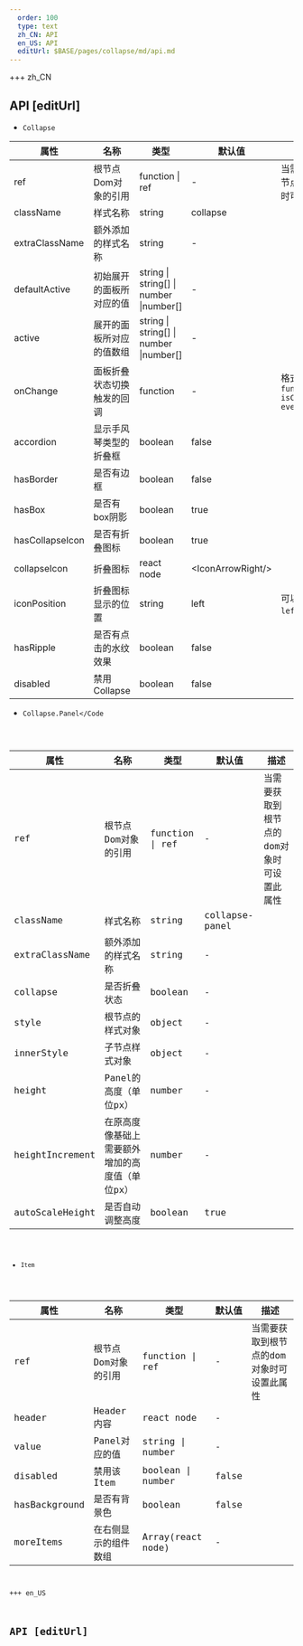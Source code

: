 ```yaml
---   
  order: 100
  type: text
  zh_CN: API
  en_US: API
  editUrl: $BASE/pages/collapse/md/api.md
---      
```


+++  zh_CN
## API [editUrl]    

* <Code>Collapse</Code>   

| 属性 | 名称 | 类型 | 默认值 | 描述 |
| --- | --- | --- | --- | --- |
| ref | 根节点Dom对象的引用 | function \| ref | - | 当需要获取到根节点的dom对象时可设置此属性 |
| className | 样式名称 | string | collapse |  |
| extraClassName | 额外添加的样式名称 | string | - |
| defaultActive | 初始展开的面板所对应的值 | string \| string[] \| number \|number[] | - |  |
| active | 展开的面板所对应的值数组 | string \| string[] \| number \|number[] | - |  |
| onChange | 面板折叠状态切换触发的回调 | function | - | 格式<Code>function(value, isCollapsed, event)</Code>  |
| accordion | 显示手风琴类型的折叠框 | boolean | false |  |
| hasBorder | 是否有边框 | boolean | false |  |
| hasBox | 是否有box阴影 | boolean | true |  |
| hasCollapseIcon | 是否有折叠图标 | boolean | true |  |
| collapseIcon | 折叠图标 | react node | &lt;IconArrowRight/&gt; |  |
| iconPosition | 折叠图标显示的位置 | string | left | 可以设置成<Code>left</Code>,<Code>right</Code> |
| hasRipple | 是否有点击的水纹效果 | boolean | false |  |
| disabled | 禁用Collapse | boolean | false |  |


* <Code>Collapse.Panel</Code    

| 属性 | 名称 | 类型 | 默认值 | 描述 |
| --- | --- | --- | --- | --- |
| ref | 根节点Dom对象的引用 | function \| ref | - | 当需要获取到根节点的dom对象时可设置此属性 |
| className | 样式名称 | string | collapse-panel |  |
| extraClassName | 额外添加的样式名称 | string | - |
| collapse | 是否折叠状态 | boolean | - |  |
| style | 根节点的样式对象 | object | - |  |
| innerStyle | 子节点样式对象 | object | - |  |
| height | Panel的高度（单位px） | number | - |  |
| heightIncrement | 在原高度像基础上需要额外增加的高度值（单位px） | number | - |  |
| autoScaleHeight | 是否自动调整高度 | boolean | true |  |

* <Code>Item</Code>    

| 属性 | 名称 | 类型 | 默认值 | 描述 |
| --- | --- | --- | --- | --- |
| ref | 根节点Dom对象的引用 | function \| ref | - | 当需要获取到根节点的dom对象时可设置此属性 |
| header | Header内容 | react node | - |  |
| value | Panel对应的值 | string \| number | - |  |
| disabled | 禁用该Item | boolean \| number | false |  |
| hasBackground | 是否有背景色 | boolean | false |  |
| moreItems | 在右侧显示的组件数组 | Array(react node) | - |  |


+++ en_US
## API [editUrl]     

